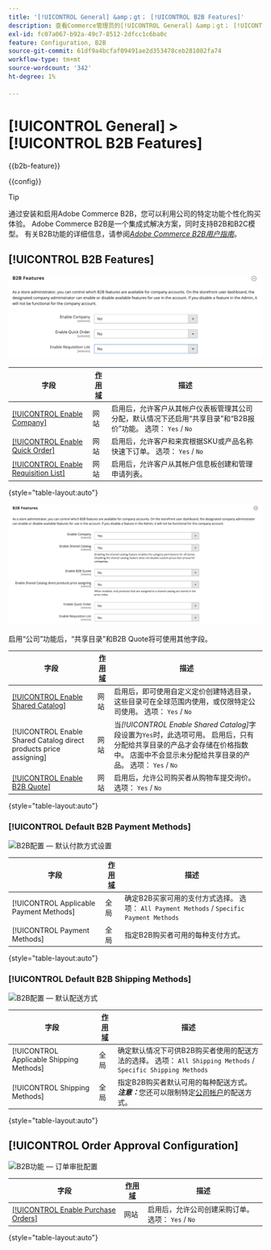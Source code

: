 ```yaml
---
title: '[!UICONTROL General] &amp；gt； [!UICONTROL B2B Features]'
description: 查看Commerce管理员的[!UICONTROL General] &amp；gt； [!UICONTROL B2B Features]页面上的配置设置。
exl-id: fc07a067-b92a-49c7-8512-2dfcc1c6ba0c
feature: Configuration, B2B
source-git-commit: 61df9a4bcfaf09491ae2d353478ceb281082fa74
workflow-type: tm+mt
source-wordcount: '342'
ht-degree: 1%

---
```


# [!UICONTROL General] > [!UICONTROL B2B Features]

{{b2b-feature}}

{{config}}

>[!TIP]
>
>通过安装和启用Adobe Commerce B2B，您可以利用公司的特定功能个性化购买体验。 Adobe Commerce B2B是一个集成式解决方案，同时支持B2B和B2C模型。 有关B2B功能的详细信息，请参阅&#x200B;[_Adobe Commerce B2B用户指南_](https://experienceleague.adobe.com/docs/commerce-admin/b2b/introduction.html?lang=zh-Hans)。

## [!UICONTROL B2B Features]

![B2B功能](./assets/b2b-features.png)<!-- zoom -->

| 字段 | [作用域](../../getting-started/websites-stores-views.md#scope-settings) | 描述 |
|------- |----------------------------------------------------------------------- |------------ |
| [[!UICONTROL Enable Company]](../../b2b/account-companies.md) | 网站 | 启用后，允许客户从其帐户仪表板管理其公司分配，默认情况下还启用“共享目录”和“B2B报价”功能。 选项： `Yes` / `No` |
| [[!UICONTROL Enable Quick Order]](../../b2b/quick-order.md) | 网站 | 启用后，允许客户和来宾根据SKU或产品名称快速下订单。 选项： `Yes` / `No` |
| [[!UICONTROL Enable Requisition List]](../../b2b/configure-requisition-lists.md) | 网站 | 启用后，允许客户从其帐户信息板创建和管理申请列表。 |

{style="table-layout:auto"}

![启用公司和共享目录的B2B功能](./assets/b2b-features-company-enabled.png)<!-- zoom -->

启用“公司”功能后，“共享目录”和B2B Quote将可使用其他字段。

| 字段 | [作用域](../../getting-started/websites-stores-views.md#scope-settings) | 描述 |
|------- |----------------------------------------------------------------------- |------------ |
| [[!UICONTROL Enable Shared Catalog]](../../b2b/catalog-shared.md) | 网站 | 启用后，即可使用自定义定价创建特选目录，这些目录可在全球范围内使用，或仅限特定公司使用。 选项： `Yes` / `No` |
| [!UICONTROL Enable Shared Catalog direct products price assigning] | 网站 | 当&#x200B;_[!UICONTROL Enable Shared Catalog]_&#x200B;字段设置为`Yes`时，此选项可用。 启用后，只有分配给共享目录的产品才会存储在价格指数中。 店面中不会显示未分配给共享目录的产品。 选项： `Yes` / `No` |
| [[!UICONTROL Enable B2B Quote]](../../b2b/configure-quotes.md) | 网站 | 启用后，允许公司购买者从购物车提交询价。 选项： `Yes` / `No` |

{style="table-layout:auto"}

### [!UICONTROL Default B2B Payment Methods]

![B2B配置 — 默认付款方式设置](./assets/b2b-features-default-payment-methods.png)<!-- zoom -->

| 字段 | [作用域](../../getting-started/websites-stores-views.md#scope-settings) | 描述 |
|------- |----------------------------------------------------------------------- |------------ |
| [!UICONTROL Applicable Payment Methods] | 全局 | 确定B2B买家可用的支付方式选择。 选项： `All Payment Methods` / `Specific Payment Methods` |
| [!UICONTROL Payment Methods] | 全局 | 指定B2B购买者可用的每种支付方式。 |

{style="table-layout:auto"}

### [!UICONTROL Default B2B Shipping Methods]

![B2B配置 — 默认配送方式](./assets/b2b-features-shipping-methods.png)<!-- zoom -->

| 字段 | [作用域](../../getting-started/websites-stores-views.md#scope-settings) | 描述 |
|------- |----------------------------------------------------------------------- |------------ |
| [!UICONTROL Applicable Shipping Methods] | 全局 | 确定默认情况下可供B2B购买者使用的配送方法的选择。 选项： `All Shipping Methods` / `Specific Shipping Methods` |
| [!UICONTROL Shipping Methods] | 全局 | 指定B2B购买者默认可用的每种配送方式。 <br/>**_注意：_**&#x200B;您还可以限制特定[公司帐户](../../b2b/account-companies.md)的配送方式。 |

{style="table-layout:auto"}

## [!UICONTROL Order Approval Configuration]

![B2B功能 — 订单审批配置](./assets/b2b-features-order-approval.png)<!-- zoom -->

| 字段 | [作用域](../../getting-started/websites-stores-views.md#scope-settings) | 描述 |
|------- |----------------------------------------------------------------------- |------------ |
| [[!UICONTROL Enable Purchase Orders]](../../stores-purchase/purchase-order.md) | 网站 | 启用后，允许公司创建采购订单。 选项： `Yes` / `No` |

{style="table-layout:auto"}


